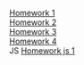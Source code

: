 [Homework 1](https://alexandrkuba.github.io/genius-homework/homework-1/)<br>
[Homework 2](https://alexandrkuba.github.io/genius-homework/homework-2/)<br>
[Homework 3](https://alexandrkuba.github.io/genius-homework/homework-3/)<br>
[Homework 4](https://alexandrkuba.github.io/genius-homework/homework-4/)<br>
JS
[Homework js 1](https://alexandrkuba.github.io/genius-homework/hw-js-1/js/script.js)<br>
